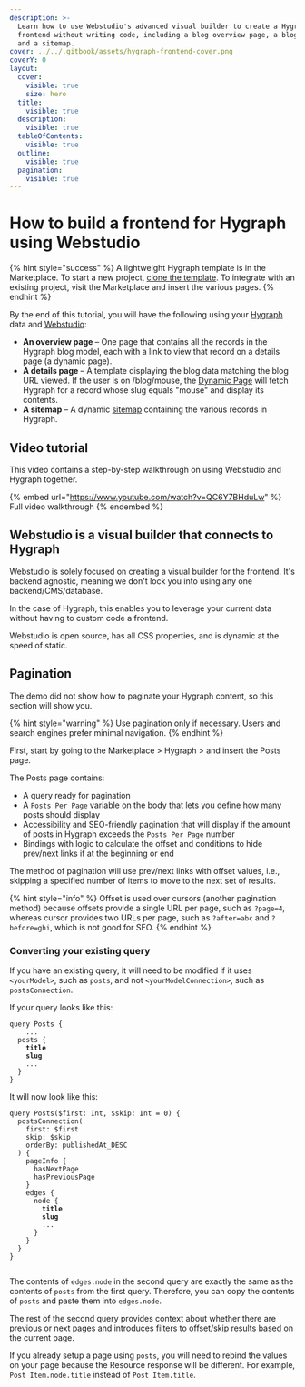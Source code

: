 ```yaml
---
description: >-
  Learn how to use Webstudio's advanced visual builder to create a Hygraph
  frontend without writing code, including a blog overview page, a blog page,
  and a sitemap.
cover: ../../.gitbook/assets/hygraph-frontend-cover.png
coverY: 0
layout:
  cover:
    visible: true
    size: hero
  title:
    visible: true
  description:
    visible: true
  tableOfContents:
    visible: true
  outline:
    visible: true
  pagination:
    visible: true
---
```


# How to build a frontend for Hygraph using Webstudio

{% hint style="success" %}
A lightweight Hygraph template is in the Marketplace. To start a new project, [clone the template](https://wstd.us/hygraph-template). To integrate with an existing project, visit the Marketplace and insert the various pages.
{% endhint %}

By the end of this tutorial, you will have the following using your [Hygraph](https://hygraph.com/) data and [Webstudio](https://webstudio.is/):

* **An overview page** – One page that contains all the records in the Hygraph blog model, each with a link to view that record on a details page (a dynamic page).
* **A details page** – A template displaying the blog data matching the blog URL viewed. If the user is on /blog/mouse, the [Dynamic Page](../foundations/cms.md#dynamic-pages) will fetch Hygraph for a record whose slug equals "mouse" and display its contents.
* **A sitemap** – A dynamic [sitemap](../core-components/xml-node.md) containing the various records in Hygraph.

## Video tutorial

This video contains a step-by-step walkthrough on using Webstudio and Hygraph together.

{% embed url="https://www.youtube.com/watch?v=QC6Y7BHduLw" %}
Full video walkthrough
{% endembed %}

## **Webstudio is a visual builder that connects to Hygraph**

Webstudio is solely focused on creating a visual builder for the frontend. It's backend agnostic, meaning we don't lock you into using any one backend/CMS/database.

In the case of Hygraph, this enables you to leverage your current data without having to custom code a frontend.

Webstudio is open source, has all CSS properties, and is dynamic at the speed of static.

## Pagination

The demo did not show how to paginate your Hygraph content, so this section will show you.

{% hint style="warning" %}
Use pagination only if necessary. Users and search engines prefer minimal navigation.
{% endhint %}

First, start by going to the Marketplace > Hygraph > and insert the Posts page.

The Posts page contains:

* A query ready for pagination
* A `Posts Per Page` variable on the body that lets you define how many posts should display
* Accessibility and SEO-friendly pagination that will display if the amount of posts in Hygraph exceeds the `Posts Per Page` number
* Bindings with logic to calculate the offset and conditions to hide prev/next links if at the beginning or end

The method of pagination will use prev/next links with offset values, i.e., skipping a specified number of items to move to the next set of results.

{% hint style="info" %}
Offset is used over cursors (another pagination method) because offsets provide a single URL per page, such as `?page=4`, whereas cursor provides two URLs per page, such as `?after=abc` and `?before=ghi`, which is not good for SEO.
{% endhint %}

### Converting your existing query

If you have an existing query, it will need to be modified if it uses `<yourModel>`, such as `posts`, and not `<yourModelConnection>`, such as `postsConnection`.

If your query looks like this:

<pre class="language-graphql"><code class="lang-graphql">query Posts {
	...
  posts {
<strong>    title
</strong><strong>    slug
</strong>    ...
  }
}
</code></pre>

It will now look like this:

<pre class="language-graphql"><code class="lang-graphql">query Posts($first: Int, $skip: Int = 0) {
  postsConnection(
    first: $first
    skip: $skip
    orderBy: publishedAt_DESC
  ) {
    pageInfo {
      hasNextPage
      hasPreviousPage
    }
    edges {
      node {
<strong>        title
</strong><strong>        slug
</strong>        ...
      }
    }
  }
}

</code></pre>

The contents of `edges.node` in the second query are exactly the same as the contents of `posts` from the first query. Therefore, you can copy the contents of `posts` and paste them into `edges.node`.

The rest of the second query provides context about whether there are previous or next pages and introduces filters to offset/skip results based on the current page.

If you already setup a page using `posts`, you will need to rebind the values on your page because the Resource response will be different. For example, `Post Item.node.title` instead of `Post Item.title`.
